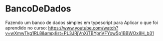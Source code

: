 # BancoDeDados
Fazendo um banco de dados simples em typescript para Aplicar o que foi aprendido no curso: https://www.youtube.com/watch?v=wXmwTkg1RL8&amp;list=PL3JRjVnXiTBYpnVFYow5p1BBWOx8H_b31
